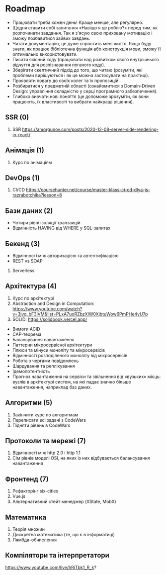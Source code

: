 ﻿# Roadmap

- Працювати треба кожен день! Краще менше, але регулярно.
- Щодня ставити собі запитання «Навіщо я це роблю?» перед тим, як розпочинати завдання. Так я з'ясую свою приховану мотивацію і зможу позбавитися зайвих завдань.
- Читати документацію, це дуже спростить мені життя. Якщо буду знати, як працює бібліотечна функція або конструкція мови, зможу її оптимально використовувати.
- Писати якісний коду (працювати над розвитком свого внутрішнього відчуття для розпізнавання поганого коду).
- Зберігати скептичний підхід до того, що читаю (розуміти, які проблеми вирішуються і як це можна застосувати на практиці).
- Проявляти повагу до своїх колег та їх пропозицій.
- Розбиратися у предметній області (ознайомитися з Domain-Driven Design: управління складністю у серці програмного забезпечення).
- Глибоко вивчати нові поняття (це допоможе зрозуміти, як вони працюють, їх властивості та вибрати найкращі рішення).

## SSR (0)

1. SSR https://amorgunov.com/posts/2020-12-08-server-side-rendering-in-react/

## Анімація (1)

1. Курс по анімаціям

## DevOps (1)

1. CI/CD https://coursehunter.net/course/master-klass-ci-cd-dlya-js-razrabotchika?lesson=8

## Бази даних (2)

- Чотири рівні ізоляції транзакцій
- Відмінність HAVING від WHERE у SQL-запитах

## Бекенд (3)

- Відмінності між авторизацією та автентифікацією
- REST vs SOAP

1. Serverless

## Архітектура (4)

1. Курс по архітектурі
2. Abstraction and Design in Computation: https://www.youtube.com/watch?v=3jvq_bF3iVM&list=PLxA7uoRZbzXlW0XjbtuWow6PmPHe4vU7p
3. SOLID: https://solidbook.vercel.app/

- Вимоги ACID
- CAP-теорема
- Балансування навантаження
- Паттерни мікросервісної архітектури
- Плюси та мінуси моноліту та мікросервісів
- Відмінності розподіленого моноліту від мікросервісів
- Робота з чергами повідомлень
- Шардування та реплікування
- Ідемопотентність
- Прогноз навантаження на сервіси та звільнення від «вузьких» місць: вузлів в архітектурі систем, на які падає значно більше навантаження, наприклад баз даних.

## Алгоритми (5)

1. Закінчити курс по алгоритмам
2. Переписати всі задачі з CodeWars
3. Підняти рівень в CodeWars

## Протоколи та мережі (7)

1. Відмінності між http 2.0 і http 1.1
2. Сім рівнів моделі OSI, на яких із них відбувається балансування навантаження

## Фронтенд (7)

1. Рефакторінг six-cities
2. Vue.js
3. Альтернативний стейт менеджер (XState, MobX)

## Математика

1. Теорія множин
2. Дискретна математика (те, що є в інформатиці)
3. Лямбда-обчислення

## Компілятори та інтерпретатори

https://www.youtube.com/live/hRiTbk1_R_k?
